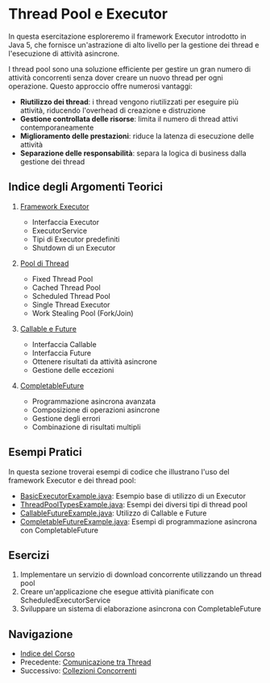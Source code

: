 # Thread Pool e Executor

In questa esercitazione esploreremo il framework Executor introdotto in Java 5, che fornisce un'astrazione di alto livello per la gestione dei thread e l'esecuzione di attività asincrone.

I thread pool sono una soluzione efficiente per gestire un gran numero di attività concorrenti senza dover creare un nuovo thread per ogni operazione. Questo approccio offre numerosi vantaggi:

- **Riutilizzo dei thread**: i thread vengono riutilizzati per eseguire più attività, riducendo l'overhead di creazione e distruzione
- **Gestione controllata delle risorse**: limita il numero di thread attivi contemporaneamente
- **Miglioramento delle prestazioni**: riduce la latenza di esecuzione delle attività
- **Separazione delle responsabilità**: separa la logica di business dalla gestione dei thread

## Indice degli Argomenti Teorici

1. [Framework Executor](./01-FrameworkExecutor.md)
   - Interfaccia Executor
   - ExecutorService
   - Tipi di Executor predefiniti
   - Shutdown di un Executor

2. [Pool di Thread](./02-PoolDiThread.md)
   - Fixed Thread Pool
   - Cached Thread Pool
   - Scheduled Thread Pool
   - Single Thread Executor
   - Work Stealing Pool (Fork/Join)

3. [Callable e Future](./03-CallableFuture.md)
   - Interfaccia Callable
   - Interfaccia Future
   - Ottenere risultati da attività asincrone
   - Gestione delle eccezioni

4. [CompletableFuture](./04-CompletableFuture.md)
   - Programmazione asincrona avanzata
   - Composizione di operazioni asincrone
   - Gestione degli errori
   - Combinazione di risultati multipli

## Esempi Pratici

In questa sezione troverai esempi di codice che illustrano l'uso del framework Executor e dei thread pool:

- [BasicExecutorExample.java](./esempi/BasicExecutorExample.java): Esempio base di utilizzo di un Executor
- [ThreadPoolTypesExample.java](./esempi/ThreadPoolTypesExample.java): Esempi dei diversi tipi di thread pool
- [CallableFutureExample.java](./esempi/CallableFutureExample.java): Utilizzo di Callable e Future
- [CompletableFutureExample.java](./esempi/CompletableFutureExample.java): Esempi di programmazione asincrona con CompletableFuture

## Esercizi

1. Implementare un servizio di download concorrente utilizzando un thread pool
2. Creare un'applicazione che esegue attività pianificate con ScheduledExecutorService
3. Sviluppare un sistema di elaborazione asincrona con CompletableFuture

## Navigazione

- [Indice del Corso](../README.md)
- Precedente: [Comunicazione tra Thread](../03-ComunicazioneThread/README.md)
- Successivo: [Collezioni Concorrenti](../05-CollezioniConcorrenti/README.md)